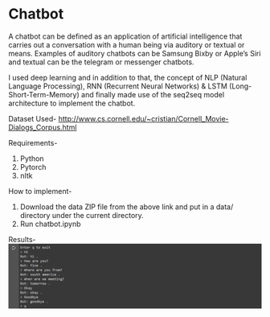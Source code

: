 # Chatbot
A chatbot can be defined as an application of artificial intelligence that carries out a conversation with a human being via auditory or textual or means. Examples of auditory chatbots can be Samsung Bixby or Apple’s Siri and textual can be the telegram or messenger chatbots.

I used deep learning and in addition to that, the concept of NLP (Natural Language Processing), RNN (Recurrent Neural Networks) & LSTM (Long-Short-Term-Memory) and finally made use of the seq2seq model architecture to implement the chatbot.


Dataset Used-
http://www.cs.cornell.edu/~cristian/Cornell_Movie-Dialogs_Corpus.html

Requirements-
1) Python
2) Pytorch
3) nltk

How to implement-
1) Download the data ZIP file from the above link and put in a data/ directory under the current directory.
2) Run chatbot.ipynb 

Results-
![](output.png)
